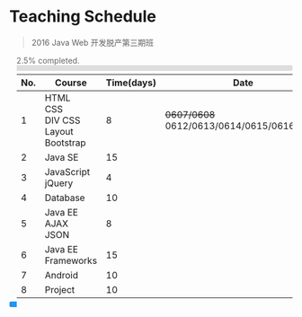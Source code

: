 # Teaching Schedule

> 2016 Java Web 开发脱产第三期班

<div style="margin-left: 2.5%; text-align: left; color: #666;">2.5% completed.</div>
<span style="display: inline-block; height: 10px; width: 2.5%; background: #2196f3; border-top-left-radius: 3px; border-bottom-left-radius: 3px;"></span><span style="display: inline-block; margin: 0; ;height: 10px;  width: 97.5%; background: #ddd; border-top-right-radius: 3px; border-bottom-right-radius: 3px;"><span>

No.|Course|Time(days)|Date
---|------|----------|----
1|HTML<br>CSS<br>DIV CSS Layout<br>Bootstrap|8|~~0607/0608~~<br>0612/0613/0614/0615/0616/0617
2|Java SE|15|
3|JavaScript<br>jQuery|4|
4|Database|10|
5|Java EE<br>AJAX<br>JSON|8|
6|Java EE Frameworks|15|
7|Android|10|
8|Project|10|